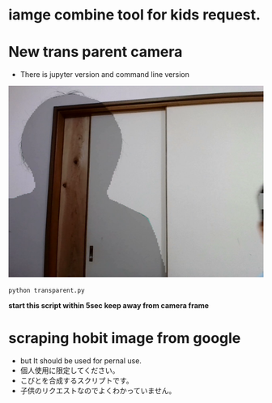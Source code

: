 # iamge combine tool for kids request.

# New trans parent camera
- There is jupyter version and command line version

![透明](toumin.png)
  
```
python transparent.py

```
**start this script within 5sec keep away from camera frame**

# scraping hobit image from google 
- but It should be used for pernal use.
- 個人使用に限定してください。
- こびとを合成するスクリプトです。
- 子供のリクエストなのでよくわかっていません。
